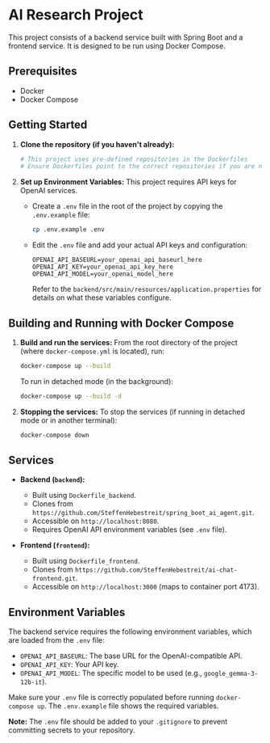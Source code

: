 # AI Research Project

This project consists of a backend service built with Spring Boot and a frontend service. It is designed to be run using Docker Compose.

## Prerequisites

*   Docker
*   Docker Compose

## Getting Started

1.  **Clone the repository (if you haven't already):**
    ```bash
    # This project uses pre-defined repositories in the Dockerfiles
    # Ensure Dockerfiles point to the correct repositories if you are not the original author
    ```

2.  **Set up Environment Variables:**
    This project requires API keys for OpenAI services.
    *   Create a `.env` file in the root of the project by copying the `.env.example` file:
        ```bash
        cp .env.example .env
        ```
    *   Edit the `.env` file and add your actual API keys and configuration:
        ```
        OPENAI_API_BASEURL=your_openai_api_baseurl_here
        OPENAI_API_KEY=your_openai_api_key_here
        OPENAI_API_MODEL=your_openai_model_here
        ```
        Refer to the `backend/src/main/resources/application.properties` for details on what these variables configure.

## Building and Running with Docker Compose

1.  **Build and run the services:**
    From the root directory of the project (where `docker-compose.yml` is located), run:
    ```bash
    docker-compose up --build
    ```
    To run in detached mode (in the background):
    ```bash
    docker-compose up --build -d
    ```

2.  **Stopping the services:**
    To stop the services (if running in detached mode or in another terminal):
    ```bash
    docker-compose down
    ```

## Services

*   **Backend (`backend`):**
    *   Built using `Dockerfile_backend`.
    *   Clones from `https://github.com/SteffenHebestreit/spring_boot_ai_agent.git`.
    *   Accessible on `http://localhost:8080`.
    *   Requires OpenAI API environment variables (see `.env` file).

*   **Frontend (`frontend`):**
    *   Built using `Dockerfile_frontend`.
    *   Clones from `https://github.com/SteffenHebestreit/ai-chat-frontend.git`.
    *   Accessible on `http://localhost:3000` (maps to container port 4173).

## Environment Variables

The backend service requires the following environment variables, which are loaded from the `.env` file:

*   `OPENAI_API_BASEURL`: The base URL for the OpenAI-compatible API.
*   `OPENAI_API_KEY`: Your API key.
*   `OPENAI_API_MODEL`: The specific model to be used (e.g., `google_gemma-3-12b-it`).

Make sure your `.env` file is correctly populated before running `docker-compose up`. The `.env.example` file shows the required variables.

**Note:** The `.env` file should be added to your `.gitignore` to prevent committing secrets to your repository.

